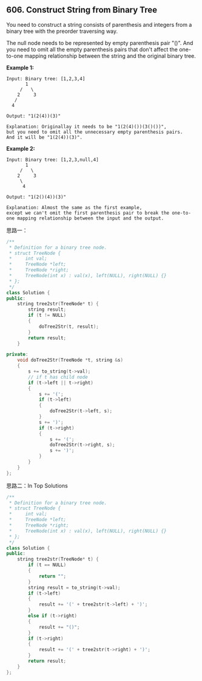 ## 606. Construct String from Binary Tree

You need to construct a string consists of parenthesis and integers from a binary tree with the preorder traversing way.

The null node needs to be represented by empty parenthesis pair "()". And you need to omit all the empty parenthesis pairs that don't affect the one-to-one mapping relationship between the string and the original binary tree.

**Example 1:**

```
Input: Binary tree: [1,2,3,4]
       1
     /   \
    2     3
   /    
  4     

Output: "1(2(4))(3)"

Explanation: Originallay it needs to be "1(2(4)())(3()())", 
but you need to omit all the unnecessary empty parenthesis pairs. 
And it will be "1(2(4))(3)".
```

**Example 2:**

```
Input: Binary tree: [1,2,3,null,4]
       1
     /   \
    2     3
     \  
      4 

Output: "1(2()(4))(3)"

Explanation: Almost the same as the first example, 
except we can't omit the first parenthesis pair to break the one-to-one mapping relationship between the input and the output.
```

思路一：

```c++
/**
 * Definition for a binary tree node.
 * struct TreeNode {
 *     int val;
 *     TreeNode *left;
 *     TreeNode *right;
 *     TreeNode(int x) : val(x), left(NULL), right(NULL) {}
 * };
 */
class Solution {
public:
	string tree2str(TreeNode* t) {
		string result;
		if (t != NULL)
		{
			doTree2Str(t, result);
		}
		return result;
	}

private:
	void doTree2Str(TreeNode *t, string &s)
	{
		s += to_string(t->val);
		// if t has child node
		if (t->left || t->right)
		{
			s += '(';
			if (t->left)
			{
				doTree2Str(t->left, s);
			}
			s += ')';
			if (t->right)
			{
				s += '(';
				doTree2Str(t->right, s);
				s += ')';
			}
		}
	}
};
```

思路二：In Top Solutions

```c++
/**
 * Definition for a binary tree node.
 * struct TreeNode {
 *     int val;
 *     TreeNode *left;
 *     TreeNode *right;
 *     TreeNode(int x) : val(x), left(NULL), right(NULL) {}
 * };
 */
class Solution {
public:
	string tree2str(TreeNode* t) {
		if (t == NULL)
		{
			return "";
		}
		string result = to_string(t->val);
		if (t->left)
		{
			result += '(' + tree2str(t->left) + ')';
		}
		else if (t->right)
		{
			result += "()";
		}
		if (t->right)
		{
			result += '(' + tree2str(t->right) + ')';
		}
		return result;
	}
};
```


